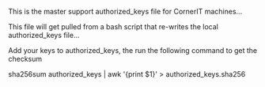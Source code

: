 This is the master support authorized_keys file for CornerIT machines...


This file will get pulled from a bash script that re-writes the local authorized_keys file...

Add your keys to authorized_keys, the run the following command to get the checksum

sha256sum authorized_keys | awk '{print $1}' > authorized_keys.sha256
